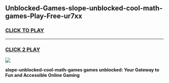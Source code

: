 
## Unblocked-Games-slope-unblocked-cool-math-games-Play-Free-ur7xx
<h3>
<a href="https://premium76.site?title=slope-unblocked-cool-math-games&ref=17A">CLICK TO PLAY</a></h3>
<hr>

<h3>
<a href="https://premium76.site?title=slope-unblocked-cool-math-games&ref=17A">CLICK 2 PLAY</a>
  
</h3>

<a href="https://premium76.site?title=slope-unblocked-cool-math-games&ref=17A"><img src="https://clearcache.store/games.png"></a>


**slope-unblocked-cool-math-games games unblocked: Your Gateway to Fun and Accessible Online Gaming**

